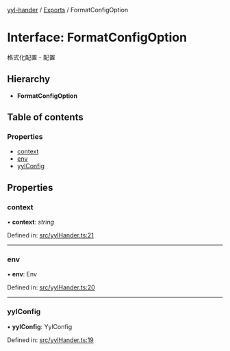 [yyl-hander](../README.md) / [Exports](../modules.md) / FormatConfigOption

# Interface: FormatConfigOption

格式化配置 - 配置

## Hierarchy

* **FormatConfigOption**

## Table of contents

### Properties

- [context](formatconfigoption.md#context)
- [env](formatconfigoption.md#env)
- [yylConfig](formatconfigoption.md#yylconfig)

## Properties

### context

• **context**: *string*

Defined in: [src/yylHander.ts:21](https://github.com/yyl-team/yyl-hander/blob/b964d78/src/yylHander.ts#L21)

___

### env

• **env**: Env

Defined in: [src/yylHander.ts:20](https://github.com/yyl-team/yyl-hander/blob/b964d78/src/yylHander.ts#L20)

___

### yylConfig

• **yylConfig**: YylConfig

Defined in: [src/yylHander.ts:19](https://github.com/yyl-team/yyl-hander/blob/b964d78/src/yylHander.ts#L19)
